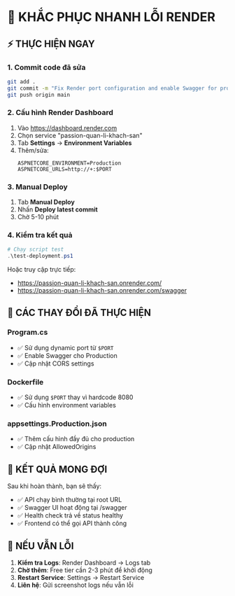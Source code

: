 # 🚨 KHẮC PHỤC NHANH LỖI RENDER

## ⚡ THỰC HIỆN NGAY

### 1. Commit code đã sửa
```bash
git add .
git commit -m "Fix Render port configuration and enable Swagger for production"
git push origin main
```

### 2. Cấu hình Render Dashboard
1. Vào https://dashboard.render.com
2. Chọn service "passion-quan-li-khach-san"
3. Tab **Settings** → **Environment Variables**
4. Thêm/sửa:
   ```
   ASPNETCORE_ENVIRONMENT=Production
   ASPNETCORE_URLS=http://+:$PORT
   ```

### 3. Manual Deploy
1. Tab **Manual Deploy**
2. Nhấn **Deploy latest commit**
3. Chờ 5-10 phút

### 4. Kiểm tra kết quả
```powershell
# Chạy script test
.\test-deployment.ps1
```

Hoặc truy cập trực tiếp:
- https://passion-quan-li-khach-san.onrender.com/
- https://passion-quan-li-khach-san.onrender.com/swagger

## 🔧 CÁC THAY ĐỔI ĐÃ THỰC HIỆN

### Program.cs
- ✅ Sử dụng dynamic port từ `$PORT`
- ✅ Enable Swagger cho Production
- ✅ Cập nhật CORS settings

### Dockerfile  
- ✅ Sử dụng `$PORT` thay vì hardcode 8080
- ✅ Cấu hình environment variables

### appsettings.Production.json
- ✅ Thêm cấu hình đầy đủ cho production
- ✅ Cập nhật AllowedOrigins

## 🎯 KẾT QUẢ MONG ĐỢI

Sau khi hoàn thành, bạn sẽ thấy:
- ✅ API chạy bình thường tại root URL
- ✅ Swagger UI hoạt động tại /swagger  
- ✅ Health check trả về status healthy
- ✅ Frontend có thể gọi API thành công

## 🚨 NẾU VẪN LỖI

1. **Kiểm tra Logs**: Render Dashboard → Logs tab
2. **Chờ thêm**: Free tier cần 2-3 phút để khởi động
3. **Restart Service**: Settings → Restart Service
4. **Liên hệ**: Gửi screenshot logs nếu vẫn lỗi
